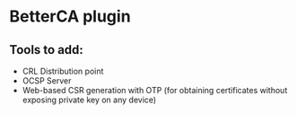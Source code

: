 # BetterCA plugin


## Tools to add:

* CRL Distribution point
* OCSP Server
* Web-based CSR generation with OTP (for obtaining certificates without exposing private key on any device)